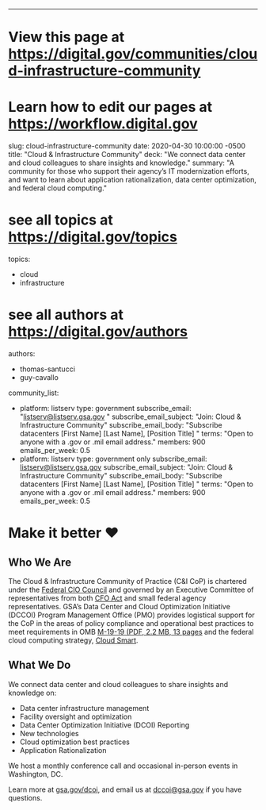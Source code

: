 ---
# View this page at https://digital.gov/communities/cloud-infrastructure-community
# Learn how to edit our pages at https://workflow.digital.gov
slug: cloud-infrastructure-community
date: 2020-04-30 10:00:00 -0500
title: "Cloud & Infrastructure Community"
deck: "We connect data center and cloud colleagues to share insights and knowledge."
summary: "A community for those who support their agency’s IT modernization efforts, and want to learn about application rationalization, data center optimization, and federal cloud computing."

# see all topics at https://digital.gov/topics
topics: 
  - cloud
  - infrastructure

# see all authors at https://digital.gov/authors
authors:
  - thomas-santucci
  - guy-cavallo
  
community_list:
  - platform: listserv
    type: government
    subscribe_email: "listserv@listserv.gsa.gov "
    subscribe_email_subject: "Join: Cloud & Infrastructure Community"
    subscribe_email_body: "Subscribe datacenters [First Name] [Last Name], [Position Title] "
    terms: "Open to anyone with a .gov or .mil email address."
    members: 900
    emails_per_week: 0.5
  - platform: listserv
    type: government only
    subscribe_email: listserv@listserv.gsa.gov 
    subscribe_email_subject: "Join: Cloud & Infrastructure Community"
    subscribe_email_body: "Subscribe datacenters [First Name] [Last Name], [Position Title] "
    terms: "Open to anyone with a .gov or .mil email address."
    members: 900
    emails_per_week: 0.5


# Make it better ♥

## Who We Are
The Cloud & Infrastructure Community of Practice (C&I CoP) is chartered under the [Federal CIO Council](https://www.cio.gov/) and governed by an Executive Committee of representatives from both [CFO Act](https://cfo.gov/about/) and small federal agency representatives. GSA’s Data Center and Cloud Optimization Initiative (DCCOI) Program Management Office (PMO) provides logistical support for the CoP in the areas of policy compliance and operational best practices to meet requirements in OMB [M-19-19 (PDF, 2.2 MB, 13 pages](https://www.whitehouse.gov/wp-content/uploads/2019/06/M-19-19-Data-Centers.pdf) and the federal cloud computing strategy, [Cloud Smart](https://cloud.cio.gov/strategy/). 

## What We Do

We connect data center and cloud colleagues to share insights and knowledge on:

- Data center infrastructure management
- Facility oversight and optimization
- Data Center Optimization Initiative (DCOI) Reporting
- New technologies
- Cloud optimization best practices
- Application Rationalization

We host a monthly conference call and occasional in-person events in Washington, DC.

Learn more at [gsa.gov/dcoi](https://www.gsa.gov/technology/government-it-initiatives/data-center-optimization-initiative-dcoi), and email us at [dccoi@gsa.gov](mailto:dccoi@gsa.gov) if you have questions.

